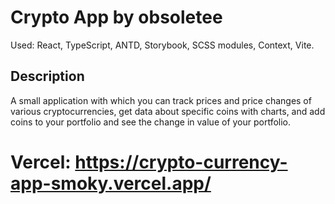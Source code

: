 # Crypto App by obsoletee

Used: React, TypeScript, ANTD, Storybook, SCSS modules, Context, Vite.

## Description
A small application with which you can track prices and price changes of various cryptocurrencies, get data about specific coins with charts, and add coins to your portfolio and see the change in value of your portfolio.

# Vercel: https://crypto-currency-app-smoky.vercel.app/
